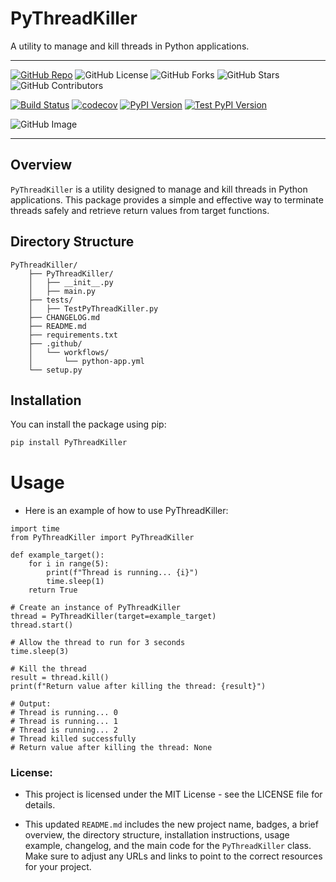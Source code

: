 # PyThreadKiller
A utility to manage and kill threads in Python applications.
* ***
[![GitHub Repo](https://img.shields.io/badge/GitHub-Repository-181717?style=for-the-badge&logo=github)](https://github.com/kumarmuthu/PyThreadKiller)
![GitHub License](https://img.shields.io/github/license/kumarmuthu/PyThreadKiller?style=for-the-badge)
![GitHub Forks](https://img.shields.io/github/forks/kumarmuthu/PyThreadKiller?style=for-the-badge)
![GitHub Stars](https://img.shields.io/github/stars/kumarmuthu/PyThreadKiller?style=for-the-badge)
![GitHub Contributors](https://img.shields.io/github/contributors/kumarmuthu/PyThreadKiller?style=for-the-badge)


[![Build Status](https://github.com/kumarmuthu/PyThreadKiller/actions/workflows/python-app.yml/badge.svg)](https://github.com/kumarmuthu/PyThreadKiller/actions/workflows/python-app.yml)
[![codecov](https://codecov.io/github/kumarmuthu/PyThreadKiller/graph/badge.svg?token=FOKWM0LOX5)](https://codecov.io/github/kumarmuthu/PyThreadKiller)
[![PyPI Version](https://img.shields.io/pypi/v/PyThreadKiller?label=PyPI%20Version&color=brightgreen)](https://pypi.org/project/PyThreadKiller/)
[![Test PyPI Version](https://img.shields.io/badge/dynamic/json?color=blue&label=Test%20PyPI&query=info.version&url=https://test.pypi.org/pypi/PyThreadKiller/json&cacheSeconds=0)](https://test.pypi.org/project/PyThreadKiller/)


![GitHub Image](https://avatars.githubusercontent.com/u/53684606?v=4&s=40)

* **

## Overview

`PyThreadKiller` is a utility designed to manage and kill threads in Python applications. This package provides a simple and effective way to terminate threads safely and retrieve return values from target functions.

## Directory Structure
```
PyThreadKiller/
    ├── PyThreadKiller/
    │   ├── __init__.py
    │   ├── main.py
    ├── tests/
    │   ├── TestPyThreadKiller.py
    ├── CHANGELOG.md
    ├── README.md
    ├── requirements.txt
    ├── .github/
    │   └── workflows/
    │       └── python-app.yml
    └── setup.py
```

## Installation

You can install the package using pip:

```sh
pip install PyThreadKiller
```

# Usage
* Here is an example of how to use PyThreadKiller:
```
import time
from PyThreadKiller import PyThreadKiller

def example_target():
    for i in range(5):
        print(f"Thread is running... {i}")
        time.sleep(1)
    return True

# Create an instance of PyThreadKiller
thread = PyThreadKiller(target=example_target)
thread.start()

# Allow the thread to run for 3 seconds
time.sleep(3)

# Kill the thread
result = thread.kill()
print(f"Return value after killing the thread: {result}")

# Output:
# Thread is running... 0
# Thread is running... 1
# Thread is running... 2
# Thread killed successfully
# Return value after killing the thread: None
```

### License:
* This project is licensed under the MIT License - see the LICENSE file for details.

* This updated `README.md` includes the new project name, badges, a brief overview, the directory structure, installation instructions, usage example, changelog, and the main code for the `PyThreadKiller` class. Make sure to adjust any URLs and links to point to the correct resources for your project.


